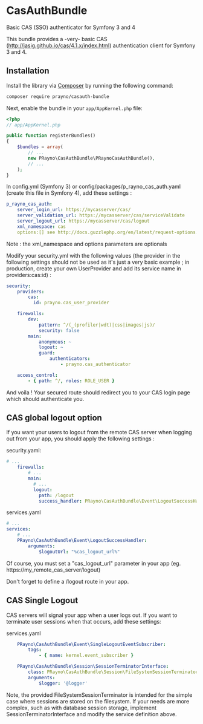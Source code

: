 # CasAuthBundle
Basic CAS (SSO) authenticator for Symfony 3 and 4

This bundle provides a -very- basic CAS (http://jasig.github.io/cas/4.1.x/index.html) authentication client for Symfony 3 and 4.

## Installation

Install the library via [Composer](https://getcomposer.org/) by
running the following command:

```bash
composer require prayno/casauth-bundle
```

Next, enable the bundle in your `app/AppKernel.php` file:

```php
<?php
// app/AppKernel.php

public function registerBundles()
{
    $bundles = array(
        // ...
        new PRayno\CasAuthBundle\PRaynoCasAuthBundle(),
        // ...
    );
}
```

In config.yml (Symfony 3) or config/packages/p_rayno_cas_auth.yaml (create this file in Symfony 4), add these settings :
```yaml
p_rayno_cas_auth:
    server_login_url: https://mycasserver/cas/
    server_validation_url: https://mycasserver/cas/serviceValidate
    server_logout_url: https://mycasserver/cas/logout
    xml_namespace: cas
    options:[] see http://docs.guzzlephp.org/en/latest/request-options.html
```
Note : the xml_namespace and options parameters are optionals

Modify your security.yml with the following values (the provider in the following settings should not be used as it's just a very basic example ; in production, create your own UserProvider and add its service name in providers:cas:id) :
```yaml
security:
    providers:
        cas:
          id: prayno.cas_user_provider

    firewalls:
        dev:
            pattern: ^/(_(profiler|wdt)|css|images|js)/
            security: false
        main:
            anonymous: ~
            logout: ~
            guard:
                authenticators:
                    - prayno.cas_authenticator

    access_control:
        - { path: ^/, roles: ROLE_USER }
  ```
  
  And voila ! Your secured route should redirect you to your CAS login page which should authenticate you.


## CAS global logout option

If you want your users to logout from the remote CAS server when logging out from your app, you should apply the following settings :

security.yaml:

```yaml
# ...
    firewalls:
        # ...
        main:
          # ...
          logout:
            path: /logout
            success_handler: PRayno\CasAuthBundle\Event\LogoutSuccessHandler
  ```
  
services.yaml

```yaml
# ...
services:
    # ...
    PRayno\CasAuthBundle\Event\LogoutSuccessHandler:
        arguments:
            $logoutUrl: "%cas_logout_url%"
  ```
  
Of course, you must set a "cas_logout_url" parameter in your app (eg. https://my_remote_cas_server/logout)

Don't forget to define a /logout route in your app.

## CAS Single Logout

CAS servers will signal your app when a user logs out. If you want
to terminate user sessions when that occurs, add these settings:

services.yaml

```yaml
    PRayno\CasAuthBundle\Event\SingleLogoutEventSubscriber:
        tags:
            - { name: kernel.event_subscriber }

    PRayno\CasAuthBundle\Session\SessionTerminatorInterface:
        class: PRayno\CasAuthBundle\Session\FileSystemSessionTerminator
        arguments:
            $logger: '@logger'
```

Note, the provided FileSystemSessionTerminator is intended for the simple
case where sessions are stored on the filesystem. If your needs
are more complex, such as with database session storage, implement
SessionTerminatorInterface and modify the service definition above.
